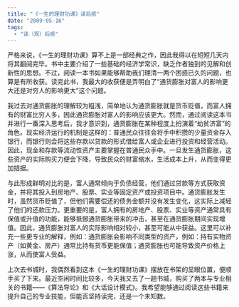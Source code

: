 ```yaml
---
title: "《一生的理财功课》读后感"
date: "2009-05-16"
tags: 
  - "读（观）后感"
---
```


严格来说，《一生的理财功课》算不上是一部经典之作，因此我得以在短短几天内将其翻阅完毕。书中主要介绍了一些基础的经济学常识，缺乏作者独到的见解和创新性的思想。不过，阅读一本书如果能够帮助我们理清一两个困惑已久的问题，也算是有所收获。读完此书，我最大的收获便是弄明白了“通货膨胀对富人的影响更大还是对穷人的影响更大”这个问题。

我过去对通货膨胀的理解较为粗浅，简单地认为通货膨胀就是货币贬值，而富人拥有的财富比穷人多，因此通货膨胀对富人的影响应该更大。然而，通过阅读这本书并进行一番深入思考后，我才意识到，通货膨胀在某种程度上扮演着“劫贫济富”的角色。现实经济运行的机制是这样的：普通民众往往会将手中积攒的少量资金存入银行，而银行则会将这些存款以贷款的形式借给富人或企业进行投资和经营活动。因此，现金和存款等流动性资产主要掌握在普通民众手中。一旦发生通货膨胀，这些资产的实际购买力便会下降，导致民众的财富缩水，生活成本上升，从而变得更加拮据。

与此形成鲜明对比的是，富人通常倾向于负债经营，他们通过贷款等方式获取资金，并将其投入到房地产、股票、实业等固定资产或投资项目中。通货膨胀发生时，虽然货币贬值了，但他们需要偿还的债务金额并没有发生变化，这实际上减轻了他们的还款压力。更重要的是，富人拥有的房地产、股票、实业等资产通常具有保值或升值的功能，能够抵御通货膨胀带来的冲击，甚至在通货膨胀期间实现增值。因此，通货膨胀对富人的实际影响相对较小，甚至可能从中获益。这里可以补充一些更专业的解释，例如：通货膨胀会影响不同类型的资产，例如：持有实物资产（如黄金、房产）通常比持有货币更能保值；通货膨胀也可能导致资产价格上涨，从而使富人受益。

上次去书城时，我偶然看到这本《一生的理财功课》摆放在书架的显眼位置，便顺手买了下来。最近空闲时间比较多，今天我又去了一趟书城，购买了两本与专业相关的书籍——《算法导论》和《大话设计模式》。我希望能够通过阅读这些书籍来提升自己的专业技能，但能否坚持读完，还是一个未知数。